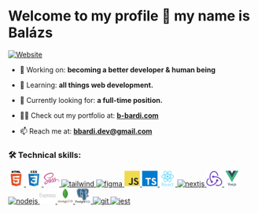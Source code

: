 <h1 align="left">Welcome to my profile 👋 my name is Balázs</h1>

[![Website](https://img.shields.io/website?label=Portfolio&logo=About.me&logoColor=%23FFE76A&style=for-the-badge&up_color=%23FFE76A&up_message=b-bardi.com&url=https%3A%2F%2Fb-bardi.com)](https://b-bardi.com)

- 🔭 Working on: **becoming a better developer & human being**

- 🌱 Learning: **all things web development.**

- 👯 Currently looking for: **a full-time position.**

- 👨‍💻 Check out my portfolio at: **[b-bardi.com](https://b-bardi.com)**

- 📫 Reach me at: **bbardi.dev@gmail.com**

<h3 align="left">🛠 Technical skills:</h3>

<p align="left">
  <a href="https://www.w3.org/html/" target="_blank" rel="noreferrer">
    <img
      src="https://raw.githubusercontent.com/devicons/devicon/master/icons/html5/html5-original-wordmark.svg"
      alt="html5"
      width="32"
      height="32"
    />
  </a>
  <a href="https://www.w3schools.com/css/" target="_blank" rel="noreferrer">
    <img
      src="https://raw.githubusercontent.com/devicons/devicon/master/icons/css3/css3-original-wordmark.svg"
      alt="css3"
      width="32"
      height="32"
    />
  </a>
  <a href="https://sass-lang.com" target="_blank" rel="noreferrer">
    <img
      src="https://raw.githubusercontent.com/devicons/devicon/master/icons/sass/sass-original.svg"
      alt="sass"
      width="32"
      height="32"
    />
  </a>
  <a href="https://tailwindcss.com/" target="_blank" rel="noreferrer">
    <img
      src="https://www.vectorlogo.zone/logos/tailwindcss/tailwindcss-icon.svg"
      alt="tailwind"
      width="32"
      height="32"
    />
  </a>
  <a href="https://www.figma.com/" target="_blank" rel="noreferrer">
    <img src="https://www.vectorlogo.zone/logos/figma/figma-icon.svg" alt="figma" width="32" height="32" />
  </a>
  <a href="https://developer.mozilla.org/en-US/docs/Web/JavaScript" target="_blank" rel="noreferrer">
    <img
      src="https://raw.githubusercontent.com/devicons/devicon/master/icons/javascript/javascript-original.svg"
      alt="javascript"
      width="32"
      height="32"
    />
  </a>
  <a href="https://www.typescriptlang.org/" target="_blank" rel="noreferrer">
    <img
      src="https://raw.githubusercontent.com/devicons/devicon/master/icons/typescript/typescript-original.svg"
      alt="typescript"
      width="32"
      height="32"
    />
    <a href="https://reactjs.org/" target="_blank" rel="noreferrer">
      <img
        src="https://raw.githubusercontent.com/devicons/devicon/master/icons/react/react-original-wordmark.svg"
        alt="react"
        width="32"
        height="32"
      />
    </a>
    <a href="https://nextjs.org/" target="_blank" rel="noreferrer">
      <img src="https://camo.githubusercontent.com/92ec9eb7eeab7db4f5919e3205918918c42e6772562afb4112a2909c1aaaa875/68747470733a2f2f6173736574732e76657263656c2e636f6d2f696d6167652f75706c6f61642f76313630373535343338352f7265706f7369746f726965732f6e6578742d6a732f6e6578742d6c6f676f2e706e67" alt="nextjs" width="32" height="32" />
    </a>
    <a href="https://redux.js.org" target="_blank" rel="noreferrer">
      <img
        src="https://raw.githubusercontent.com/devicons/devicon/master/icons/redux/redux-original.svg"
        alt="redux"
        width="32"
        height="32"
      />
    </a>
    <a href="https://vuejs.org/" target="_blank" rel="noreferrer">
      <img
        src="https://raw.githubusercontent.com/devicons/devicon/master/icons/vuejs/vuejs-original-wordmark.svg"
        alt="vuejs"
        width="32"
        height="32"
      />
    </a>
  </a>
  <a href="https://nodejs.org" target="_blank" rel="noreferrer">
    <img
      src="https://cdn.jsdelivr.net/gh/devicons/devicon/icons/nodejs/nodejs-original.svg"
      alt="nodejs"
      width="32"
      height="32"
    />
  </a>
  <a href="https://expressjs.com" target="_blank" rel="noreferrer" >
    <img
      src="https://raw.githubusercontent.com/github/explore/80688e429a7d4ef2fca1e82350fe8e3517d3494d/topics/express/express.png"
      alt="express"
      width="32"
      height="32"
    />
  </a>
  <a href="https://www.mongodb.com/" target="_blank" rel="noreferrer">
    <img
      src="https://raw.githubusercontent.com/devicons/devicon/master/icons/mongodb/mongodb-original-wordmark.svg"
      alt="mongodb"
      width="32"
      height="32"
    />
  </a>
  <a href="https://www.postgresql.org" target="_blank" rel="noreferrer">
    <img
      src="https://raw.githubusercontent.com/devicons/devicon/master/icons/postgresql/postgresql-original-wordmark.svg"
      alt="postgresql"
      width="32"
      height="32"
    />
  </a>
  <a href="https://git-scm.com/" target="_blank" rel="noreferrer">
    <img
      src="https://www.vectorlogo.zone/logos/git-scm/git-scm-icon.svg"
      alt="git"
      width="32"
      height="32"
    />
  </a>
    <a href="https://jestjs.io/" target="_blank" rel="noreferrer">
    <img
      src="https://cdn.jsdelivr.net/npm/simple-icons@v6/icons/jest-logo-color.svg"
      alt="jest"
      width="32"
      height="32"
    />
  </a>
</p>


